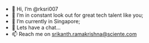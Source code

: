 - 👋 Hi, I’m @rksri007
- 👀 I’m in constant look out for great tech talent like you;
- 🌱 I’m currently in Singapore; 
- 💞️ Lets have a chat...
- 📫 Reach me on srikanth.ramakrishna@sciente.com

<!---
rksri007/rksri007 is a ✨ special ✨ repository because its `README.md` (this file) appears on your GitHub profile.
You can click the Preview link to take a look at your changes.
--->
